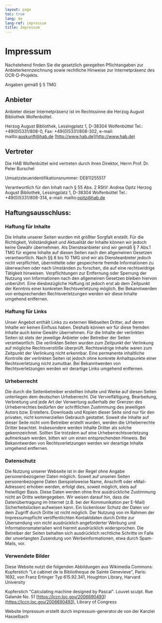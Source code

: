 ```yaml
---
layout: page
toc: true
lang: de
lang-ref: impressum
title: Impressum
---
```


# Impressum

Nachstehend finden Sie die gesetzlich geregelten Pflichtangaben zur Anbieterkennzeichnung 
sowie rechtliche Hinweise zur Internetpräsenz des OCR-D-Projekts. 

Angaben gemäß § 5 TMG

## Anbieter
Anbieter dieser Internetpräsenz ist im Rechtssinne die Herzog August Bibliothek Wolfenbüttel.

Herzog August Bibliothek,
Lessingplatz 1,
D-38304 Wolfenbüttel
Tel.: +49(0)5331/808-0,
Fax: +49(0)5331/808-302,
e-mail: mailto:auskunft@hab.de
[http://www.hab.de](http://www.hab.de)

## Vertreter
Die HAB Wolfenbüttel wird vertreten durch ihren Direktor, Herrn Prof. Dr. Peter Burschel

Umsatzsteueridentifikationsnummer: DE811255517

Verantwortlich für den Inhalt nach § 55 Abs. 2 RStV:
Andrea Opitz
Herzog August Bibliothek,
Lessingplatz 1,
D-38304 Wolfenbüttel
Tel.: +49(0)5331/808-314,
e-mail: mailto:opitz@hab.de

## Haftungsausschluss:

### Haftung für Inhalte

Die Inhalte unserer Seiten wurden mit größter Sorgfalt erstellt. Für die Richtigkeit,
Vollständigkeit und Aktualität der Inhalte können wir jedoch keine Gewähr übernehmen.
Als Diensteanbieter sind wir gemäß § 7 Abs.1 TMG für eigene Inhalte auf diesen Seiten nach
den allgemeinen Gesetzen verantwortlich. Nach §§ 8 bis 10 TMG sind wir als Diensteanbieter
jedoch nicht verpflichtet, übermittelte oder gespeicherte fremde Informationen zu überwachen
oder nach Umständen zu forschen, die auf eine rechtswidrige Tätigkeit hinweisen. Verpflichtungen
zur Entfernung oder Sperrung der Nutzung von Informationen nach den allgemeinen Gesetzen bleiben
hiervon unberührt. Eine diesbezügliche Haftung ist jedoch erst ab dem Zeitpunkt der Kenntnis
einer konkreten Rechtsverletzung möglich. Bei Bekanntwerden von entsprechenden Rechtsverletzungen
werden wir diese Inhalte umgehend entfernen.

### Haftung für Links

Unser Angebot enthält Links zu externen Webseiten Dritter, auf deren Inhalte wir keinen Einfluss
haben. Deshalb können wir für diese fremden Inhalte auch keine Gewähr übernehmen. Für die
Inhalte der verlinkten Seiten ist stets der jeweilige Anbieter oder Betreiber der Seiten
verantwortlich. Die verlinkten Seiten wurden zum Zeitpunkt der Verlinkung auf mögliche
Rechtsverstöße überprüft. Rechtswidrige Inhalte waren zum Zeitpunkt der Verlinkung nicht
erkennbar. Eine permanente inhaltliche Kontrolle der verlinkten Seiten ist jedoch ohne konkrete
Anhaltspunkte einer Rechtsverletzung nicht zumutbar. Bei Bekanntwerden von Rechtsverletzungen
werden wir derartige Links umgehend entfernen.

### Urheberrecht

Die durch die Seitenbetreiber erstellten Inhalte und Werke auf diesen Seiten unterliegen dem
deutschen Urheberrecht. Die Vervielfältigung, Bearbeitung, Verbreitung und jede Art der
Verwertung außerhalb der Grenzen des Urheberrechtes bedürfen der schriftlichen Zustimmung des
jeweiligen Autors bzw. Erstellers. Downloads und Kopien dieser Seite sind nur für den privaten,
nicht kommerziellen Gebrauch gestattet. Soweit die Inhalte auf dieser Seite nicht vom Betreiber
erstellt wurden, werden die Urheberrechte Dritter beachtet. Insbesondere werden Inhalte Dritter
als solche gekennzeichnet. Sollten Sie trotzdem auf eine Urheberrechtsverletzung aufmerksam
werden, bitten wir um einen entsprechenden Hinweis. Bei Bekanntwerden von Rechtsverletzungen
werden wir derartige Inhalte umgehend entfernen.

### Datenschutz

Die Nutzung unserer Webseite ist in der Regel ohne Angabe personenbezogener Daten möglich.
Soweit auf unseren Seiten personenbezogene Daten (beispielsweise Name, Anschrift oder
eMail-Adressen) erhoben werden, erfolgt dies, soweit möglich, stets auf freiwilliger Basis.
Diese Daten werden ohne Ihre ausdrückliche Zustimmung nicht an Dritte weitergegeben.
Wir weisen darauf hin, dass die Datenübertragung im Internet (z.B. bei der Kommunikation per
E-Mail) Sicherheitslücken aufweisen kann. Ein lückenloser Schutz der Daten vor dem Zugriff
durch Dritte ist nicht möglich.
Der Nutzung von im Rahmen der Impressumspflicht veröffentlichten Kontaktdaten durch Dritte
zur Übersendung von nicht ausdrücklich angeforderter Werbung und Informationsmaterialien wird
hiermit ausdrücklich widersprochen. Die Betreiber der Seiten behalten sich ausdrücklich
rechtliche Schritte im Falle der unverlangten Zusendung von Werbeinformationen, etwa durch
Spam-Mails, vor.

### Verwendete Bilder
Diese Website nutzt die folgenden Abbildungen aus Wikimedia Commons:
Kupferstich "Le cabinet de la Bibliotheque de Sainte Genevieve", Paris: 1692, von Franz Ertinger
Typ 615.92.341, Houghton Library, Harvard University

Kupferstich "Calculating machine designed by Pascal". Louvet sculpt. Rue Galande No. 51
[https://lccn.loc.gov/2006690493](https://lccn.loc.gov/2006690493), Library of Congress

Website Impressum erstellt durch impressum-generator.de von der Kanzlei Hasselbach
